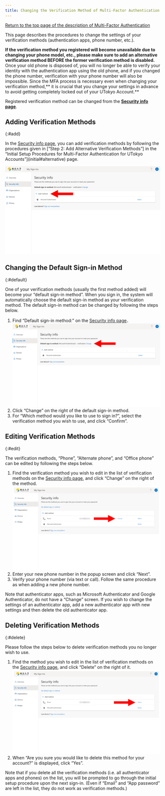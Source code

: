 ```yaml
---
title: Changing the Verification Method of Multi-Factor Authentication for UTokyo Accounts 
---
```


[Return to the top page of the description of Multi-Factor Authentication](.)

This page describes the procedures to change the settings of your verification methods (authentication apps, phone number, etc.).

**If the verification method you registered will become unavailable due to changing your phone model, etc., please make sure to add an alternative verification method BEFORE the former verification method is disabled.** Once your old phone is disposed of, you will no longer be able to verify your identity with the authentication app using the old phone, and if you changed the phone number, verification with your phone number will also be impossible. Since the MFA process is necessary even when changing your verification method,** it is crucial that you change your settings in advance to avoid getting completely locked out of your UTokyo Account.**

Registered verification method can be changed from the **[Security info page](https://mysignins.microsoft.com/security-info?domain_hint=utac.u-tokyo.ac.jp)**.

## Adding Verification Methods
{:#add}

In the [Security info page](https://mysignins.microsoft.com/security-info?domain_hint=utac.u-tokyo.ac.jp), you can add verification methods by following the procedures given in [“Step 2: Add Alternative Verification Methods”] in the “Initial Setup Procedures for Multi-Factor Authentication for UTokyo Accounts”](initial#alternative) page.

<img src="alt_add_method.png">

## Changing the Default Sign-in Method
{:#default}

One of your verification methods (usually the first method added) will become your “default sign-in method”. When you sign in, the system will automatically choose the default sign-in method as your verification method. The default sign-in method can be changed by following the steps below.

1. Find “Default sign-in method:” on the [Security info page](https://mysignins.microsoft.com/security-info?domain_hint=utac.u-tokyo.ac.jp)．<img src="alt_change_default_signin_method.png">
2. Click “Change” on the right of the default sign-in method.
3. For “Which method would you like to use to sign in?”, select the verification method you wish to use, and click “Confirm”.

## Editing Verification Methods
{:#edit}

The verification methods, “Phone”, “Alternate phone”, and “Office phone” can be edited by following the steps below.

1. Find the verification method you wish to edit in the list of verification methods on the [Security info page](https://mysignins.microsoft.com/security-info?domain_hint=utac.u-tokyo.ac.jp), and click “Change” on the right of the method. <img src="alt_method_change.png">
2. Enter your new phone number in the popup screen and click “Next”.
3. Verify your phone number (via text or call). Follow the same procedure as when adding a new phone number.

Note that authenticator apps, such as Microsoft Authenticator and Google Authenticator, do not have a “Change” screen. If you wish to change the settings of an authenticator app, add a new authenticator app with new settings and then delete the old authenticator app.

## Deleting Verification Methods
{:#delete}

Please follow the steps below to delete verification methods you no longer wish to use.

1. Find the method you wish to edit in the list of verification methods on the [Security info page](https://mysignins.microsoft.com/security-info?domain_hint=utac.u-tokyo.ac.jp), and click “Delete” on the right of it.<img src="alt_delete_method.png">
2. When “Are you sure you would like to delete this method for your account?” is displayed, click “Yes”.

Note that if you delete all the verification methods (i.e. all authenticator apps and phones) on the list, you will be prompted to go through the initial setup procedure upon the next sign-in. (Even if “Email” and “App password” are left in the list, they do not work as verification methods.)
